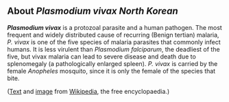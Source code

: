 About *Plasmodium vivax North Korean* 
-------------------------------------



***Plasmodium vivax*** is a protozoal parasite and a human pathogen. The
most frequent and widely distributed cause of recurring (Benign tertian)
malaria, *P. vivax* is one of the five species of malaria parasites that
commonly infect humans. It is less virulent than *Plasmodium
falciparum*, the deadliest of the five, but vivax malaria can lead to
severe disease and death due to splenomegaly (a pathologically enlarged
spleen). *P. vivax* is carried by the female *Anopheles* mosquito, since
it is only the female of the species that bite.

([Text](http://en.wikipedia.org/wiki/Plasmodium_vivax) and
[image](https://commons.wikimedia.org/wiki/File:Plasmodium_vivax_01.png)
from [Wikipedia](http://en.wikipedia.org/), the free encyclopaedia.)
